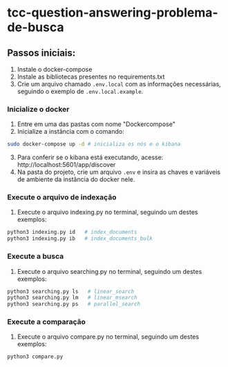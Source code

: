 # tcc-question-answering-problema-de-busca

## Passos iniciais:
1. Instale o docker-compose
2. Instale as bibliotecas presentes no requirements.txt
3. Crie um arquivo chamado ```.env.local``` com as informações necessárias, seguindo o exemplo de ```.env.local.example```.

### Inicialize o docker

1. Entre em uma das pastas com nome "Dockercompose"
2. Inicialize a instância com o comando:
```bash
sudo docker-compose up -d # inicializa os nós e o kibana
```
3. Para conferir se o kibana está executando, acesse: http://localhost:5601/app/discover
4. Na pasta do projeto, crie um arquivo ```.env``` e insira as chaves e variáveis de ambiente da instância do docker nele.

### Execute o arquivo de indexação

1. Execute o arquivo indexing.py no terminal, seguindo um destes exemplos:
```bash
python3 indexing.py id   # index_documents
python3 indexing.py ib   # index_documents_bulk
```

### Execute a busca

1. Execute o arquivo searching.py no terminal, seguindo um destes exemplos:
```bash
python3 searching.py ls   # linear_search
python3 searching.py lm   # linear_msearch
python3 searching.py ps   # parallel_search
```

### Execute a comparação

1. Execute o arquivo compare.py no terminal, seguindo um destes exemplos:
```bash
python3 compare.py 
```